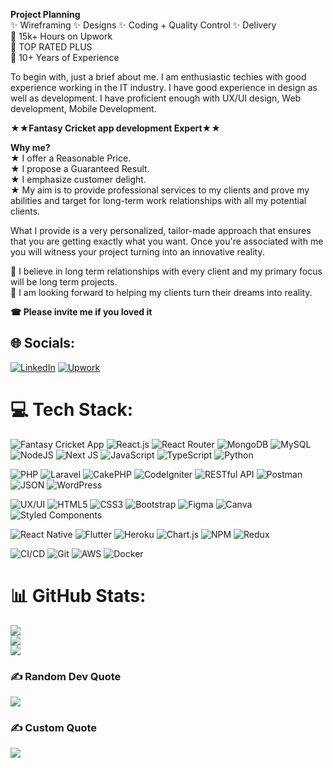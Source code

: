 **Project Planning** <br> ✨ Wireframing ✨ Designs ✨ Coding + Quality Control ✨ Delivery<br>
🔖 15k+ Hours on Upwork<br>
🔖 TOP RATED PLUS<br>
🔖 10+ Years of Experience<br>

To begin with, just a brief about me. I am enthusiastic techies with good experience working in the IT industry. I have good experience in design as well as development. I have proficient enough with UX/UI design, Web development, Mobile Development.<br>

★★**Fantasy Cricket app development Expert**★★<br>

**Why me?** <br>
★ I offer a Reasonable Price.<br>
★ I propose a Guaranteed Result.<br>
★ I emphasize customer delight.<br>
★ My aim is to provide professional services to my clients and prove my abilities and target for long-term work relationships with all my potential clients.<br>

What I provide is a very personalized, tailor-made approach that ensures that you are getting exactly what you want. Once you're associated with me you will witness your project turning into an innovative reality.<br>

🤝 I believe in long term relationships with every client and my primary focus will be long term projects. <br>
🤝 I am looking forward to helping my clients turn their dreams into reality.<br>

**☎ Please invite me if you loved it**

## 🌐 Socials:
[![LinkedIn](https://img.shields.io/badge/LinkedIn-%230077B5.svg?logo=linkedin&logoColor=white)](https://www.linkedin.com/in/manish-globalitapp/) [![Upwork](https://img.shields.io/badge/Upwork-12100E?logo=upwork&logoColor=white)](https://www.upwork.com/freelancers/manishsharma6) 

# 💻 Tech Stack:
![Fantasy Cricket App](https://img.shields.io/badge/Fantasy_Cricket_App-%23YourColor?style=for-the-badge)
![React.js](https://img.shields.io/badge/React.js-%2361DAFB?style=for-the-badge&logo=react&logoColor=white)
![React Router](https://img.shields.io/badge/React_Router-CA4245?style=for-the-badge&logo=react-router&logoColor=white) 
![MongoDB](https://img.shields.io/badge/MongoDB-%234ea94b.svg?style=for-the-badge&logo=mongodb&logoColor=white) 
![MySQL](https://img.shields.io/badge/MySQL-%2300758F?style=for-the-badge&logo=mysql&logoColor=white)
![NodeJS](https://img.shields.io/badge/node.js-6DA55F?style=for-the-badge&logo=node.js&logoColor=white) 
![Next JS](https://img.shields.io/badge/Next-black?style=for-the-badge&logo=next.js&logoColor=white) 
![JavaScript](https://img.shields.io/badge/javascript-%23323330.svg?style=for-the-badge&logo=javascript&logoColor=%23F7DF1E) 
![TypeScript](https://img.shields.io/badge/typescript-%23007ACC.svg?style=for-the-badge&logo=typescript&logoColor=white) 
![Python](https://img.shields.io/badge/Python-%233776AB?style=for-the-badge&logo=python&logoColor=white)

![PHP](https://img.shields.io/badge/PHP-%777BB4?style=for-the-badge&logo=php&logoColor=white)
![Laravel](https://img.shields.io/badge/Laravel-FF2D20?style=for-the-badge&logo=laravel&logoColor=white)
![CakePHP](https://img.shields.io/badge/CakePHP-%237D5A5A?style=for-the-badge&logo=cakephp&logoColor=white)
![CodeIgniter](https://img.shields.io/badge/CodeIgniter-%23EF4223?style=for-the-badge&logo=codeigniter&logoColor=white)
![RESTful API](https://img.shields.io/badge/RESTful_API-%23000000?style=for-the-badge&logo=rest&logoColor=white)
![Postman](https://img.shields.io/badge/Postman-%23FF6C37?style=for-the-badge&logo=postman&logoColor=white)
![JSON](https://img.shields.io/badge/JSON-%23000000?style=for-the-badge&logo=json&logoColor=white)
![WordPress](https://img.shields.io/badge/WordPress-%2321759B?style=for-the-badge&logo=wordpress&logoColor=white)

![UX/UI](https://img.shields.io/badge/UX/UI-%23444444?style=for-the-badge)
![HTML5](https://img.shields.io/badge/html5-%23E34F26.svg?style=for-the-badge&logo=html5&logoColor=white) 
![CSS3](https://img.shields.io/badge/css3-%231572B6.svg?style=for-the-badge&logo=css3&logoColor=white) 
![Bootstrap](https://img.shields.io/badge/bootstrap-%23563D7C.svg?style=for-the-badge&logo=bootstrap&logoColor=white) 
![Figma](https://img.shields.io/badge/figma-%23F24E1E.svg?style=for-the-badge&logo=figma&logoColor=white) 
![Canva](https://img.shields.io/badge/Canva-%2300C4CC.svg?style=for-the-badge&logo=Canva&logoColor=white)
![Styled Components](https://img.shields.io/badge/styled--components-DB7093?style=for-the-badge&logo=styled-components&logoColor=white) 

![React Native](https://img.shields.io/badge/React_Native-%2361DAFB?style=for-the-badge&logo=react&logoColor=white)
![Flutter](https://img.shields.io/badge/Flutter-%2302569B?style=for-the-badge&logo=flutter&logoColor=white)
![Heroku](https://img.shields.io/badge/heroku-%23430098.svg?style=for-the-badge&logo=heroku&logoColor=white) 
![Chart.js](https://img.shields.io/badge/chart.js-F5788D.svg?style=for-the-badge&logo=chart.js&logoColor=white) 
![NPM](https://img.shields.io/badge/NPM-%23000000.svg?style=for-the-badge&logo=npm&logoColor=white) 
![Redux](https://img.shields.io/badge/redux-%23593d88.svg?style=for-the-badge&logo=redux&logoColor=white) 

![CI/CD](https://img.shields.io/badge/CI%2FCD-%2343853D?style=for-the-badge&logo=jenkins&logoColor=white)
![Git](https://img.shields.io/badge/Git-%23F05032?style=for-the-badge&logo=git&logoColor=white)
![AWS](https://img.shields.io/badge/AWS-%23232F3E?style=for-the-badge&logo=amazon-aws&logoColor=white)
![Docker](https://img.shields.io/badge/Docker-%232496ED?style=for-the-badge&logo=docker&logoColor=white)


# 📊 GitHub Stats:
![](https://github-readme-stats.vercel.app/api?username=manish14031987&theme=dark&hide_border=false&include_all_commits=true&count_private=true)<br/>
![](https://github-readme-streak-stats.herokuapp.com/?user=manish14031987&theme=dark&hide_border=false)<br/>
![](https://github-readme-stats.vercel.app/api/top-langs/?username=manish14031987&theme=dark&hide_border=false&include_all_commits=true&count_private=true&layout=compact)


### ✍️ Random Dev Quote
![](https://quotes-github-readme.vercel.app/api?type=horizontal&theme=radical)

### ✍️ Custom Quote
![](https://quotes-github-readme.vercel.app/api?type=horizontal&theme=radical&layout=default&animation=default&vAlign=center&font=default&lang=default&lineHeight=1.5&borderRadius=5&opacity=0.5&seed=12345&text=One%20of%20the%20most%20professional%20people%20I%20have%20ever%20seen)

